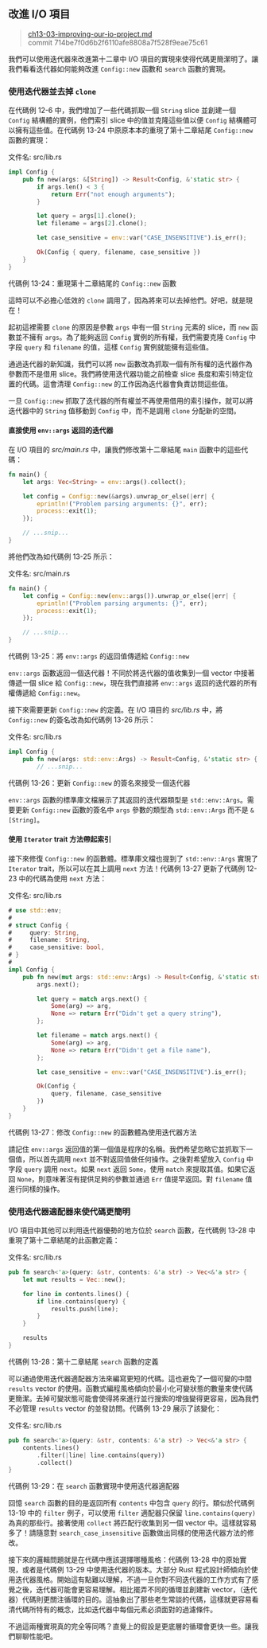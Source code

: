 ## 改進 I/O 項目

> [ch13-03-improving-our-io-project.md](https://github.com/rust-lang/book/blob/master/second-edition/src/ch13-03-improving-our-io-project.md)
> <br>
> commit 714be7f0d6b2f6110afe8808a7f528f9eae75c61

我們可以使用迭代器來改進第十二章中 I/O 項目的實現來使得代碼更簡潔明了。讓我們看看迭代器如何能夠改進 `Config::new` 函數和 `search` 函數的實現。

### 使用迭代器並去掉 `clone`

在代碼例 12-6 中，我們增加了一些代碼抓取一個 `String` slice 並創建一個 `Config` 結構體的實例，他們索引 slice 中的值並克隆這些值以便 `Config` 結構體可以擁有這些值。在代碼例 13-24 中原原本本的重現了第十二章結尾 `Config::new` 函數的實現：

<span class="filename">文件名: src/lib.rs</span>

```rust
impl Config {
    pub fn new(args: &[String]) -> Result<Config, &'static str> {
        if args.len() < 3 {
            return Err("not enough arguments");
        }

        let query = args[1].clone();
        let filename = args[2].clone();

        let case_sensitive = env::var("CASE_INSENSITIVE").is_err();

        Ok(Config { query, filename, case_sensitive })
    }
}
```

<span class="caption">代碼例 13-24：重現第十二章結尾的 `Config::new` 函數</span>

這時可以不必擔心低效的 `clone` 調用了，因為將來可以去掉他們。好吧，就是現在！

起初這裡需要 `clone` 的原因是參數 `args` 中有一個 `String` 元素的 slice，而 `new` 函數並不擁有 `args`。為了能夠返回 `Config` 實例的所有權，我們需要克隆 `Config` 中字段 `query` 和 `filename` 的值，這樣 `Config` 實例就能擁有這些值。

通過迭代器的新知識，我們可以將 `new` 函數改為抓取一個有所有權的迭代器作為參數而不是借用 slice。我們將使用迭代器功能之前檢查 slice 長度和索引特定位置的代碼。這會清理 `Config::new` 的工作因為迭代器會負責訪問這些值。

一旦 `Config::new` 抓取了迭代器的所有權並不再使用借用的索引操作，就可以將迭代器中的 `String` 值移動到 `Config` 中，而不是調用 `clone` 分配新的空間。

#### 直接使用 `env::args` 返回的迭代器

在 I/O 項目的 *src/main.rs* 中，讓我們修改第十二章結尾 `main` 函數中的這些代碼：

```rust
fn main() {
    let args: Vec<String> = env::args().collect();

    let config = Config::new(&args).unwrap_or_else(|err| {
        eprintln!("Problem parsing arguments: {}", err);
        process::exit(1);
    });

    // ...snip...
}
```

將他們改為如代碼例 13-25 所示：

<span class="filename">文件名: src/main.rs</span>

```rust
fn main() {
    let config = Config::new(env::args()).unwrap_or_else(|err| {
        eprintln!("Problem parsing arguments: {}", err);
        process::exit(1);
    });

    // ...snip...
}
```

<span class="caption">代碼例 13-25：將 `env::args` 的返回值傳遞給 `Config::new`</span>

`env::args` 函數返回一個迭代器！不同於將迭代器的值收集到一個 vector 中接著傳遞一個 slice 給 `Config::new`，現在我們直接將 `env::args` 返回的迭代器的所有權傳遞給 `Config::new`。

接下來需要更新 `Config::new` 的定義。在 I/O 項目的 *src/lib.rs* 中，將 `Config::new` 的簽名改為如代碼例 13-26 所示：

<span class="filename">文件名: src/lib.rs</span>

```rust
impl Config {
    pub fn new(args: std::env::Args) -> Result<Config, &'static str> {
        // ...snip...
```

<span class="caption">代碼例 13-26：更新 `Config::new` 的簽名來接受一個迭代器</span>

`env::args` 函數的標準庫文檔展示了其返回的迭代器類型是 `std::env::Args`。需要更新 `Config::new` 函數的簽名中 `args` 參數的類型為 `std::env::Args` 而不是 `&[String]`。

#### 使用 `Iterator` trait 方法帶起索引

接下來修復 `Config::new` 的函數體。標準庫文檔也提到了 `std::env::Args` 實現了 `Iterator` trait，所以可以在其上調用 `next` 方法！代碼例 13-27 更新了代碼例 12-23 中的代碼為使用 `next` 方法：

<span class="filename">文件名: src/lib.rs</span>

```rust
# use std::env;
#
# struct Config {
#     query: String,
#     filename: String,
#     case_sensitive: bool,
# }
#
impl Config {
    pub fn new(mut args: std::env::Args) -> Result<Config, &'static str> {
    	args.next();

        let query = match args.next() {
            Some(arg) => arg,
            None => return Err("Didn't get a query string"),
        };

        let filename = match args.next() {
            Some(arg) => arg,
            None => return Err("Didn't get a file name"),
        };

        let case_sensitive = env::var("CASE_INSENSITIVE").is_err();

        Ok(Config {
            query, filename, case_sensitive
        })
    }
}
```

<span class="caption">代碼例 13-27：修改 `Config::new` 的函數體為使用迭代器方法</span>

請記住 `env::args` 返回值的第一個值是程序的名稱。我們希望忽略它並抓取下一個值，所以首先調用 `next` 並不對返回值做任何操作。之後對希望放入 `Config` 中字段 `query` 調用 `next`。如果 `next` 返回 `Some`，使用 `match` 來提取其值。如果它返回 `None`，則意味著沒有提供足夠的參數並通過 `Err` 值提早返回。對 `filename` 值進行同樣的操作。

### 使用迭代器適配器來使代碼更簡明

I/O 項目中其他可以利用迭代器優勢的地方位於 `search` 函數，在代碼例 13-28 中重現了第十二章結尾的此函數定義：

<span class="filename">文件名: src/lib.rs</span>

```rust
pub fn search<'a>(query: &str, contents: &'a str) -> Vec<&'a str> {
    let mut results = Vec::new();

    for line in contents.lines() {
        if line.contains(query) {
            results.push(line);
        }
    }

    results
}
```

<span class="caption">代碼例 13-28：第十二章結尾 `search` 函數的定義</span>

可以通過使用迭代器適配器方法來編寫更短的代碼。這也避免了一個可變的中間 `results` vector 的使用。函數式編程風格傾向於最小化可變狀態的數量來使代碼更簡潔。去掉可變狀態可能會使得將來進行並行搜索的增強變得更容易，因為我們不必管理 `results` vector 的並發訪問。代碼例 13-29 展示了該變化：

<span class="filename">文件名: src/lib.rs</span>

```rust
pub fn search<'a>(query: &str, contents: &'a str) -> Vec<&'a str> {
    contents.lines()
        .filter(|line| line.contains(query))
        .collect()
}
```

<span class="caption">代碼例 13-29：在 `search` 函數實現中使用迭代器適配器</span>

回憶 `search` 函數的目的是返回所有 `contents` 中包含 `query` 的行。類似於代碼例 13-19 中的 `filter` 例子，可以使用 `filter` 適配器只保留 `line.contains(query)` 為真的那些行。接著使用 `collect` 將匹配行收集到另一個 vector 中。這樣就容易多了！請隨意對 `search_case_insensitive` 函數做出同樣的使用迭代器方法的修改。

接下來的邏輯問題就是在代碼中應該選擇哪種風格：代碼例 13-28 中的原始實現，或者是代碼例 13-29 中使用迭代器的版本。大部分 Rust 程式設計師傾向於使用迭代器風格。開始這有點難以理解，不過一旦你對不同迭代器的工作方式有了感覺之後，迭代器可能會更容易理解。相比擺弄不同的循環並創建新 vector，（迭代器）代碼則更關注循環的目的。這抽象出了那些老生常談的代碼，這樣就更容易看清代碼所特有的概念，比如迭代器中每個元素必須面對的過濾條件。

不過這兩種實現真的完全等同嗎？直覺上的假設是更底層的循環會更快一些。讓我們聊聊性能吧。